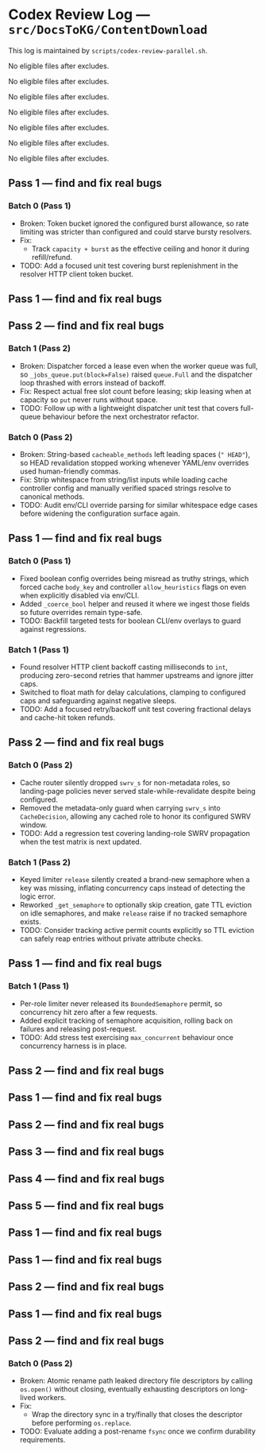 # Codex Review Log — `src/DocsToKG/ContentDownload`
This log is maintained by `scripts/codex-review-parallel.sh`.

<!-- 2025-10-22 16:55:34Z UTC -->
No eligible files after excludes.

<!-- 2025-10-22 17:01:20Z UTC -->
No eligible files after excludes.

<!-- 2025-10-22 17:13:46Z UTC -->
No eligible files after excludes.

<!-- 2025-10-23 01:39:11Z UTC -->
No eligible files after excludes.

<!-- 2025-10-23 02:48:00Z UTC -->
No eligible files after excludes.

<!-- 2025-10-23 03:05:49Z UTC -->
No eligible files after excludes.

<!-- 2025-10-23 03:55:00Z UTC -->
No eligible files after excludes.

<!-- 2025-10-23 04:04:17Z UTC -->
## Pass 1 — find and fix real bugs

### Batch 0 (Pass 1)
- Broken: Token bucket ignored the configured burst allowance, so rate limiting was stricter than configured and could starve bursty resolvers.
- Fix:
  - Track `capacity + burst` as the effective ceiling and honor it during refill/refund.
- TODO: Add a focused unit test covering burst replenishment in the resolver HTTP client token bucket.

<!-- 2025-10-23 04:06:49Z UTC -->
## Pass 1 — find and fix real bugs

<!-- 2025-10-23 04:06:56Z UTC -->
## Pass 2 — find and fix real bugs

### Batch 1 (Pass 2)
- Broken: Dispatcher forced a lease even when the worker queue was full, so `_jobs_queue.put(block=False)` raised `queue.Full` and the dispatcher loop thrashed with errors instead of backoff.
- Fix: Respect actual free slot count before leasing; skip leasing when at capacity so `put` never runs without space.
- TODO: Follow up with a lightweight dispatcher unit test that covers full-queue behaviour before the next orchestrator refactor.

### Batch 0 (Pass 2)
- Broken: String-based `cacheable_methods` left leading spaces (`" HEAD"`), so HEAD revalidation stopped working whenever YAML/env overrides used human-friendly commas.
- Fix: Strip whitespace from string/list inputs while loading cache controller config and manually verified spaced strings resolve to canonical methods.
- TODO: Audit env/CLI override parsing for similar whitespace edge cases before widening the configuration surface again.

<!-- 2025-10-23 04:24:41Z UTC -->
## Pass 1 — find and fix real bugs

### Batch 0 (Pass 1)
- Fixed boolean config overrides being misread as truthy strings, which forced cache `body_key` and controller `allow_heuristics` flags on even when explicitly disabled via env/CLI.
- Added `_coerce_bool` helper and reused it where we ingest those fields so future overrides remain type-safe.
- TODO: Backfill targeted tests for boolean CLI/env overlays to guard against regressions.

### Batch 1 (Pass 1)
- Found resolver HTTP client backoff casting milliseconds to `int`, producing zero-second retries that hammer upstreams and ignore jitter caps.
- Switched to float math for delay calculations, clamping to configured caps and safeguarding against negative sleeps.
- TODO: Add a focused retry/backoff unit test covering fractional delays and cache-hit token refunds.

<!-- 2025-10-23 04:29:31Z UTC -->
## Pass 2 — find and fix real bugs

### Batch 0 (Pass 2)
- Cache router silently dropped `swrv_s` for non-metadata roles, so landing-page policies never served stale-while-revalidate despite being configured.
- Removed the metadata-only guard when carrying `swrv_s` into `CacheDecision`, allowing any cached role to honor its configured SWRV window.
- TODO: Add a regression test covering landing-role SWRV propagation when the test matrix is next updated.

### Batch 1 (Pass 2)
- Keyed limiter `release` silently created a brand-new semaphore when a key was missing, inflating concurrency caps instead of detecting the logic error.
- Reworked `_get_semaphore` to optionally skip creation, gate TTL eviction on idle semaphores, and make `release` raise if no tracked semaphore exists.
- TODO: Consider tracking active permit counts explicitly so TTL eviction can safely reap entries without private attribute checks.

<!-- 2025-10-23 04:46:08Z UTC -->
## Pass 1 — find and fix real bugs
### Batch 1 (Pass 1)
- Per-role limiter never released its `BoundedSemaphore` permit, so concurrency hit zero after a few requests.
- Added explicit tracking of semaphore acquisition, rolling back on failures and releasing post-request.
- TODO: Add stress test exercising `max_concurrent` behaviour once concurrency harness is in place.

<!-- 2025-10-23 04:50:48Z UTC -->
## Pass 2 — find and fix real bugs

<!-- 2025-10-23 05:59:19Z UTC -->
## Pass 1 — find and fix real bugs

<!-- 2025-10-23 05:59:22Z UTC -->
## Pass 2 — find and fix real bugs

<!-- 2025-10-23 05:59:25Z UTC -->
## Pass 3 — find and fix real bugs

<!-- 2025-10-23 05:59:31Z UTC -->
## Pass 4 — find and fix real bugs

<!-- 2025-10-23 05:59:43Z UTC -->
## Pass 5 — find and fix real bugs

<!-- 2025-10-23 06:00:14Z UTC -->
## Pass 1 — find and fix real bugs

<!-- 2025-10-23 06:45:07Z UTC -->
## Pass 1 — find and fix real bugs

<!-- 2025-10-23 06:45:10Z UTC -->
## Pass 2 — find and fix real bugs

<!-- 2025-10-23 06:52:53Z UTC -->
## Pass 1 — find and fix real bugs

<!-- 2025-10-23 06:55:41Z UTC -->
## Pass 2 — find and fix real bugs

### Batch 0 (Pass 2)
- Broken: Atomic rename path leaked directory file descriptors by calling `os.open()` without closing, eventually exhausting descriptors on long-lived workers.
- Fix:
  - Wrap the directory sync in a try/finally that closes the descriptor before performing `os.replace`.
- TODO: Evaluate adding a post-rename `fsync` once we confirm durability requirements.
